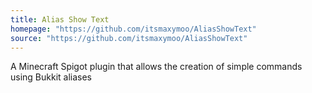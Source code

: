 ```yaml
---
title: Alias Show Text
homepage: "https://github.com/itsmaxymoo/AliasShowText"
source: "https://github.com/itsmaxymoo/AliasShowText"
---
```


A Minecraft Spigot plugin that allows the creation of simple commands using
Bukkit aliases